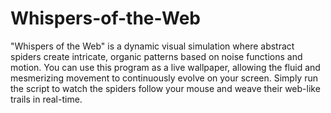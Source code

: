 # Whispers-of-the-Web
"Whispers of the Web" is a dynamic visual simulation where abstract spiders create intricate, organic patterns based on noise functions and motion. You can use this program as a live wallpaper, allowing the fluid and mesmerizing movement to continuously evolve on your screen. Simply run the script to watch the spiders follow your mouse and weave their web-like trails in real-time.
